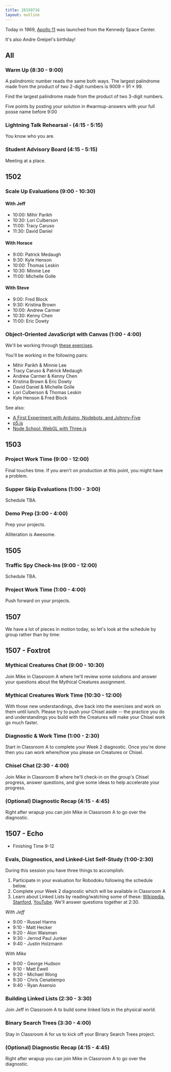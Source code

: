 ```yaml
---
title: 20150716
layout: outline
---
```


Today in 1969, [Apollo 11](https://en.wikipedia.org/wiki/Apollo_11)  was launched from the Kennedy Space Center.

It's also Andre Greipel's birthday!

## All

### Warm Up (8:30 - 9:00)

A palindromic number reads the same both ways. The largest palindrome made from the product of two 2-digit numbers is 9009 = 91 × 99.

Find the largest palindrome made from the product of two 3-digit numbers.

Five points by posting your solution in #warmup-answers with your full posse name before 9:00

### Lightning Talk Rehearsal - (4:15 - 5:15)

You know who you are.

### Student Advisory Board (4:15 - 5:15)

Meeting at a place.


## 1502

### Scale Up Evaluations (9:00 - 10:30)

#### With Jeff

* 10:00: Mihir Parikh
* 10:30: Lori Culberson
* 11:00: Tracy Caruso
* 11:30: David Daniel

#### With Horace

* 9:00:  Patrick Medaugh
* 9:30:  Kyle Henson
* 10:00: Thomas Leskin
* 10:30: Minnie Lee
* 11:00: Michelle Golle

#### With Steve

* 9:00:  Fred Block
* 9:30:  Kristina Brown
* 10:00: Andrew Carmer
* 10:30: Kenny Chen
* 11:00: Eric Dowty


### Object-Oriented JavaScript with Canvas (1:00 - 4:00)

We'll be working through [these exercises](https://github.com/mdn/advanced-js-fundamentals-ck/blob/gh-pages/tutorials/object-oriented-javascript/03-canvas-and-object-oriented-javascript.md).

You'll be working in the following pairs:

* Mihir Parikh & Minnie Lee
* Tracy Caruso & Patrick Medaugh
* Andrew Carmer & Kenny Chen
* Kristina Brown & Eric Dowty
* David Daniel & Michelle Golle
* Lori Culberson & Thomas Leskin
* Kyle Henson & Fred Block

See also:

* [A First Experiment with Arduino, Nodebots, and Johnny-Five](http://stevekinney.tumblr.com/post/106928533427/a-first-experiment-with-arduino-nodebots-and)
* [p5.js](http://p5js.org)
* [Node School: WebGL with Three.js](https://github.com/alexmackey/IntroToWebGLWithThreeJS)

## 1503

### Project Work Time (9:00 - 12:00)

Final touches time. If you aren't on production at this point, you might have a problem.

### Supper Skip Evaluations (1:00 - 3:00)

Schedule TBA.

### Demo Prep (3:00 - 4:00)

Prep your projects.

Alliteration is Awesome.


## 1505

### Traffic Spy Check-Ins (9:00 - 12:00)

Schedule TBA.

### Project Work Time (1:00 - 4:00)

Push forward on your projects.


## 1507

We have a lot of pieces in motion today, so let's look at the schedule by group
rather than by time:

## 1507 - Foxtrot

### Mythical Creatures Chat (9:00 - 10:30)

Join Mike in Classroom A where he'll review some solutions and answer your
questions about the Mythical Creatures assignment.

### Mythical Creatures Work Time (10:30 - 12:00)

With those new understandings, dive back into the exercises and work on them
until lunch. Please try to push your Chisel aside -- the practice you do and
understandings you build with the Creatures will make your Chisel work go much
faster.

### Diagnostic & Work Time (1:00 - 2:30)

Start in Classroom A to complete your Week 2 diagnostic. Once you're done then
you can work where/how you please on Creatures or Chisel.

### Chisel Chat (2:30 - 4:00)

Join Mike in Classroom B where he'll check-in on the group's Chisel progress,
answer questions, and give some ideas to help accelerate your progress.

### (Optional) Diagnostic Recap (4:15 - 4:45)

Right after wrapup you can join Mike in Classroom A to go over the diagnostic.

## 1507 - Echo

* Finishing Time 9-12

### Evals, Diagnostics, and Linked-List Self-Study (1:00-2:30)

During this session you have three things to accomplish:

1. Participate in your evaluation for Robodoku following the schedule below.
2. Complete your Week 2 diagnostic which will be available in Classroom A
3. Learn about Linked Lists by reading/watching some of these:
[Wikipedia](https://en.wikipedia.org/wiki/Linked_list),
[Stanford](http://cslibrary.stanford.edu/103/LinkedListBasics.pdf),
[YouTube](https://www.youtube.com/watch?v=pBrz9HmjFOs). We'll answer questions
together at 2:30.

*With Jeff*

* 9:00 - Russel Harms
* 9:10 - Matt Hecker
* 9:20 - Alon Waisman
* 9:30 - Jerrod Paul Junker
* 9:40 - Justin Holzmann

*With Mike*

* 9:00 - George Hudson
* 9:10 - Matt Ewell
* 9:20 - Michael Wong
* 9:30 - Chris Cenatiempo
* 9:40 - Ryan Asensio

### Building Linked Lists (2:30 - 3:30)

Join Jeff in Classroom A to build some linked lists in the physical world.

### Binary Search Trees (3:30 - 4:00)

Stay in Classroom A for us to kick off your Binary Search Trees project.

### (Optional) Diagnostic Recap (4:15 - 4:45)

Right after wrapup you can join Mike in Classroom A to go over the diagnostic.
